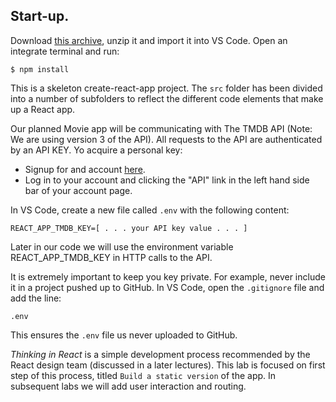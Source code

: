 ## Start-up.

Download [this archive][start], unzip it and import it into VS Code. Open an integrate terminal and run:
~~~
$ npm install
~~~
This is a skeleton create-react-app project. The `src` folder has been divided into  a number of subfolders to reflect the different code elements that make up a React app.

Our planned Movie app will be communicating with The TMDB API (Note: We are using version 3 of the API). All requests to the API are authenticated by an API KEY. Yo acquire a personal key:

+ Signup for and account [here][signup]. 
+ Log in to your account and clicking the "API" link in the left hand side bar of your account page.

In VS Code, create a new file called `.env` with the following content:
~~~
REACT_APP_TMDB_KEY=[ . . . your API key value . . . ]
~~~
Later in our code we will use the environment variable REACT_APP_TMDB_KEY in HTTP calls to the API. 

It is extremely important to keep you key private. For example, never include it in a project pushed up to GitHub. In VS Code, open the `.gitignore` file and add the line:
~~~
.env
~~~
This ensures the `.env` file us never uploaded to GitHub.

*Thinking in React* is a simple development process recommended by the React design team (discussed in a later lectures). This lab is focused on first step of this process, titled `Build a static version` of the app. In subsequent labs we will add user interaction and routing. 
 
[start]: ./archives/start.zip
[signup]: https://www.themoviedb.org/account/signup
